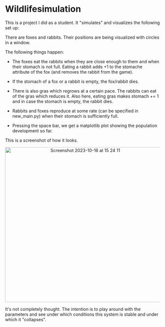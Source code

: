 # Wildlifesimulation

This is a project I did as a student. It "simulates" and visualizes the following set up:

There are foxes and rabbits. Their positions are being visualized with circles in a window. 

The following things happen:
 - The foxes eat the rabbits when they are close enough to them and when their stomach is not full. 
   Eating a rabbit adds +1 to the stomache attribute of the fox (and removes the rabbit from the game). 

 - If the stomach of a fox or a rabbit is empty, the fox/rabbit dies.

 - There is also gras which regrows at a certain pace. The rabbits can eat of the gras which reduces it. 
   Also here, eating gras makes stomach += 1 and in case the stomach is empty, the rabbit dies. 

 - Rabbits and foxes reproduce at some rate (can be specified in new_main.py) when their stomach is sufficiently full.

 - Pressing the space bar, we get a matplotlib plot showing the population development so far.

This is a screenshot of how it looks.

<center><img width="506" alt="Screenshot 2023-10-16 at 15 24 11" src="https://github.com/PezLurch/Foxesandrabbits/assets/36110820/aadb3939-6767-4a07-93ae-0024e2b4ba4d"></center>


   
It's not completely thought. The intention is to play around with the parameters and see under which conditions this system is stable and under which it "collapses".
